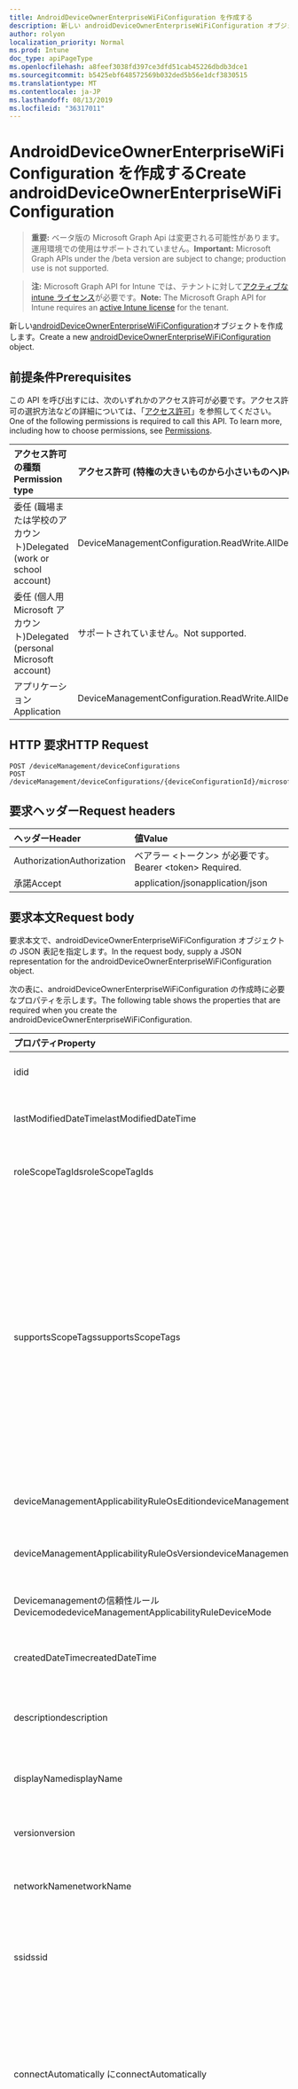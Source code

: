 ```yaml
---
title: AndroidDeviceOwnerEnterpriseWiFiConfiguration を作成する
description: 新しい androidDeviceOwnerEnterpriseWiFiConfiguration オブジェクトを作成します。
author: rolyon
localization_priority: Normal
ms.prod: Intune
doc_type: apiPageType
ms.openlocfilehash: a8feef3038fd397ce3dfd51cab45226dbdb3dce1
ms.sourcegitcommit: b5425ebf648572569b032ded5b56e1dcf3830515
ms.translationtype: MT
ms.contentlocale: ja-JP
ms.lasthandoff: 08/13/2019
ms.locfileid: "36317011"
---
```

# <a name="create-androiddeviceownerenterprisewificonfiguration"></a><span data-ttu-id="78d55-103">AndroidDeviceOwnerEnterpriseWiFiConfiguration を作成する</span><span class="sxs-lookup"><span data-stu-id="78d55-103">Create androidDeviceOwnerEnterpriseWiFiConfiguration</span></span>

> <span data-ttu-id="78d55-104">**重要:** ベータ版の Microsoft Graph Api は変更される可能性があります。運用環境での使用はサポートされていません。</span><span class="sxs-lookup"><span data-stu-id="78d55-104">**Important:** Microsoft Graph APIs under the /beta version are subject to change; production use is not supported.</span></span>

> <span data-ttu-id="78d55-105">**注:** Microsoft Graph API for Intune では、テナントに対して[アクティブな intune ライセンス](https://go.microsoft.com/fwlink/?linkid=839381)が必要です。</span><span class="sxs-lookup"><span data-stu-id="78d55-105">**Note:** The Microsoft Graph API for Intune requires an [active Intune license](https://go.microsoft.com/fwlink/?linkid=839381) for the tenant.</span></span>

<span data-ttu-id="78d55-106">新しい[androidDeviceOwnerEnterpriseWiFiConfiguration](../resources/intune-deviceconfig-androiddeviceownerenterprisewificonfiguration.md)オブジェクトを作成します。</span><span class="sxs-lookup"><span data-stu-id="78d55-106">Create a new [androidDeviceOwnerEnterpriseWiFiConfiguration](../resources/intune-deviceconfig-androiddeviceownerenterprisewificonfiguration.md) object.</span></span>

## <a name="prerequisites"></a><span data-ttu-id="78d55-107">前提条件</span><span class="sxs-lookup"><span data-stu-id="78d55-107">Prerequisites</span></span>
<span data-ttu-id="78d55-p101">この API を呼び出すには、次のいずれかのアクセス許可が必要です。アクセス許可の選択方法などの詳細については、「[アクセス許可](/graph/permissions-reference)」を参照してください。</span><span class="sxs-lookup"><span data-stu-id="78d55-p101">One of the following permissions is required to call this API. To learn more, including how to choose permissions, see [Permissions](/graph/permissions-reference).</span></span>

|<span data-ttu-id="78d55-110">アクセス許可の種類</span><span class="sxs-lookup"><span data-stu-id="78d55-110">Permission type</span></span>|<span data-ttu-id="78d55-111">アクセス許可 (特権の大きいものから小さいものへ)</span><span class="sxs-lookup"><span data-stu-id="78d55-111">Permissions (from most to least privileged)</span></span>|
|:---|:---|
|<span data-ttu-id="78d55-112">委任 (職場または学校のアカウント)</span><span class="sxs-lookup"><span data-stu-id="78d55-112">Delegated (work or school account)</span></span>|<span data-ttu-id="78d55-113">DeviceManagementConfiguration.ReadWrite.All</span><span class="sxs-lookup"><span data-stu-id="78d55-113">DeviceManagementConfiguration.ReadWrite.All</span></span>|
|<span data-ttu-id="78d55-114">委任 (個人用 Microsoft アカウント)</span><span class="sxs-lookup"><span data-stu-id="78d55-114">Delegated (personal Microsoft account)</span></span>|<span data-ttu-id="78d55-115">サポートされていません。</span><span class="sxs-lookup"><span data-stu-id="78d55-115">Not supported.</span></span>|
|<span data-ttu-id="78d55-116">アプリケーション</span><span class="sxs-lookup"><span data-stu-id="78d55-116">Application</span></span>|<span data-ttu-id="78d55-117">DeviceManagementConfiguration.ReadWrite.All</span><span class="sxs-lookup"><span data-stu-id="78d55-117">DeviceManagementConfiguration.ReadWrite.All</span></span>|

## <a name="http-request"></a><span data-ttu-id="78d55-118">HTTP 要求</span><span class="sxs-lookup"><span data-stu-id="78d55-118">HTTP Request</span></span>
<!-- {
  "blockType": "ignored"
}
-->
``` http
POST /deviceManagement/deviceConfigurations
POST /deviceManagement/deviceConfigurations/{deviceConfigurationId}/microsoft.graph.windowsDomainJoinConfiguration/networkAccessConfigurations
```

## <a name="request-headers"></a><span data-ttu-id="78d55-119">要求ヘッダー</span><span class="sxs-lookup"><span data-stu-id="78d55-119">Request headers</span></span>
|<span data-ttu-id="78d55-120">ヘッダー</span><span class="sxs-lookup"><span data-stu-id="78d55-120">Header</span></span>|<span data-ttu-id="78d55-121">値</span><span class="sxs-lookup"><span data-stu-id="78d55-121">Value</span></span>|
|:---|:---|
|<span data-ttu-id="78d55-122">Authorization</span><span class="sxs-lookup"><span data-stu-id="78d55-122">Authorization</span></span>|<span data-ttu-id="78d55-123">ベアラー &lt;トークン&gt; が必要です。</span><span class="sxs-lookup"><span data-stu-id="78d55-123">Bearer &lt;token&gt; Required.</span></span>|
|<span data-ttu-id="78d55-124">承諾</span><span class="sxs-lookup"><span data-stu-id="78d55-124">Accept</span></span>|<span data-ttu-id="78d55-125">application/json</span><span class="sxs-lookup"><span data-stu-id="78d55-125">application/json</span></span>|

## <a name="request-body"></a><span data-ttu-id="78d55-126">要求本文</span><span class="sxs-lookup"><span data-stu-id="78d55-126">Request body</span></span>
<span data-ttu-id="78d55-127">要求本文で、androidDeviceOwnerEnterpriseWiFiConfiguration オブジェクトの JSON 表記を指定します。</span><span class="sxs-lookup"><span data-stu-id="78d55-127">In the request body, supply a JSON representation for the androidDeviceOwnerEnterpriseWiFiConfiguration object.</span></span>

<span data-ttu-id="78d55-128">次の表に、androidDeviceOwnerEnterpriseWiFiConfiguration の作成時に必要なプロパティを示します。</span><span class="sxs-lookup"><span data-stu-id="78d55-128">The following table shows the properties that are required when you create the androidDeviceOwnerEnterpriseWiFiConfiguration.</span></span>

|<span data-ttu-id="78d55-129">プロパティ</span><span class="sxs-lookup"><span data-stu-id="78d55-129">Property</span></span>|<span data-ttu-id="78d55-130">型</span><span class="sxs-lookup"><span data-stu-id="78d55-130">Type</span></span>|<span data-ttu-id="78d55-131">説明</span><span class="sxs-lookup"><span data-stu-id="78d55-131">Description</span></span>|
|:---|:---|:---|
|<span data-ttu-id="78d55-132">id</span><span class="sxs-lookup"><span data-stu-id="78d55-132">id</span></span>|<span data-ttu-id="78d55-133">文字列</span><span class="sxs-lookup"><span data-stu-id="78d55-133">String</span></span>|<span data-ttu-id="78d55-134">エンティティのキー。</span><span class="sxs-lookup"><span data-stu-id="78d55-134">Key of the entity.</span></span> <span data-ttu-id="78d55-135">[deviceConfiguration](../resources/intune-deviceconfig-deviceconfiguration.md) から継承します</span><span class="sxs-lookup"><span data-stu-id="78d55-135">Inherited from [deviceConfiguration](../resources/intune-deviceconfig-deviceconfiguration.md)</span></span>|
|<span data-ttu-id="78d55-136">lastModifiedDateTime</span><span class="sxs-lookup"><span data-stu-id="78d55-136">lastModifiedDateTime</span></span>|<span data-ttu-id="78d55-137">DateTimeOffset</span><span class="sxs-lookup"><span data-stu-id="78d55-137">DateTimeOffset</span></span>|<span data-ttu-id="78d55-138">オブジェクトの最終更新の DateTime。</span><span class="sxs-lookup"><span data-stu-id="78d55-138">DateTime the object was last modified.</span></span> <span data-ttu-id="78d55-139">[deviceConfiguration](../resources/intune-deviceconfig-deviceconfiguration.md) から継承します</span><span class="sxs-lookup"><span data-stu-id="78d55-139">Inherited from [deviceConfiguration](../resources/intune-deviceconfig-deviceconfiguration.md)</span></span>|
|<span data-ttu-id="78d55-140">roleScopeTagIds</span><span class="sxs-lookup"><span data-stu-id="78d55-140">roleScopeTagIds</span></span>|<span data-ttu-id="78d55-141">文字列コレクション</span><span class="sxs-lookup"><span data-stu-id="78d55-141">String collection</span></span>|<span data-ttu-id="78d55-142">このエンティティインスタンスの範囲タグのリスト。</span><span class="sxs-lookup"><span data-stu-id="78d55-142">List of Scope Tags for this Entity instance.</span></span> <span data-ttu-id="78d55-143">[deviceConfiguration](../resources/intune-deviceconfig-deviceconfiguration.md) から継承します</span><span class="sxs-lookup"><span data-stu-id="78d55-143">Inherited from [deviceConfiguration](../resources/intune-deviceconfig-deviceconfiguration.md)</span></span>|
|<span data-ttu-id="78d55-144">supportsScopeTags</span><span class="sxs-lookup"><span data-stu-id="78d55-144">supportsScopeTags</span></span>|<span data-ttu-id="78d55-145">Boolean</span><span class="sxs-lookup"><span data-stu-id="78d55-145">Boolean</span></span>|<span data-ttu-id="78d55-146">基になるデバイス構成がスコープタグの割り当てをサポートしているかどうかを示します。</span><span class="sxs-lookup"><span data-stu-id="78d55-146">Indicates whether or not the underlying Device Configuration supports the assignment of scope tags.</span></span> <span data-ttu-id="78d55-147">この値が false である場合、ScopeTags プロパティへの割り当ては許可されません。エンティティは、スコープを持つユーザーには表示されません。</span><span class="sxs-lookup"><span data-stu-id="78d55-147">Assigning to the ScopeTags property is not allowed when this value is false and entities will not be visible to scoped users.</span></span> <span data-ttu-id="78d55-148">これは Silverlight で作成された従来のポリシーに対して実行され、Azure ポータルでポリシーを削除して再作成することによって解決できます。</span><span class="sxs-lookup"><span data-stu-id="78d55-148">This occurs for Legacy policies created in Silverlight and can be resolved by deleting and recreating the policy in the Azure Portal.</span></span> <span data-ttu-id="78d55-149">このプロパティに値を設定するには、 SetExtrusionDirection メソッドを適用します。</span><span class="sxs-lookup"><span data-stu-id="78d55-149">This property is read-only.</span></span> <span data-ttu-id="78d55-150">[deviceConfiguration](../resources/intune-deviceconfig-deviceconfiguration.md) から継承します</span><span class="sxs-lookup"><span data-stu-id="78d55-150">Inherited from [deviceConfiguration](../resources/intune-deviceconfig-deviceconfiguration.md)</span></span>|
|<span data-ttu-id="78d55-151">deviceManagementApplicabilityRuleOsEdition</span><span class="sxs-lookup"><span data-stu-id="78d55-151">deviceManagementApplicabilityRuleOsEdition</span></span>|[<span data-ttu-id="78d55-152">deviceManagementApplicabilityRuleOsEdition</span><span class="sxs-lookup"><span data-stu-id="78d55-152">deviceManagementApplicabilityRuleOsEdition</span></span>](../resources/intune-deviceconfig-devicemanagementapplicabilityruleosedition.md)|<span data-ttu-id="78d55-153">このポリシーの OS エディションの適用。</span><span class="sxs-lookup"><span data-stu-id="78d55-153">The OS edition applicability for this Policy.</span></span> <span data-ttu-id="78d55-154">[deviceConfiguration](../resources/intune-deviceconfig-deviceconfiguration.md) から継承します</span><span class="sxs-lookup"><span data-stu-id="78d55-154">Inherited from [deviceConfiguration](../resources/intune-deviceconfig-deviceconfiguration.md)</span></span>|
|<span data-ttu-id="78d55-155">deviceManagementApplicabilityRuleOsVersion</span><span class="sxs-lookup"><span data-stu-id="78d55-155">deviceManagementApplicabilityRuleOsVersion</span></span>|[<span data-ttu-id="78d55-156">deviceManagementApplicabilityRuleOsVersion</span><span class="sxs-lookup"><span data-stu-id="78d55-156">deviceManagementApplicabilityRuleOsVersion</span></span>](../resources/intune-deviceconfig-devicemanagementapplicabilityruleosversion.md)|<span data-ttu-id="78d55-157">このポリシーの OS バージョン適用ルール。</span><span class="sxs-lookup"><span data-stu-id="78d55-157">The OS version applicability rule for this Policy.</span></span> <span data-ttu-id="78d55-158">[deviceConfiguration](../resources/intune-deviceconfig-deviceconfiguration.md) から継承します</span><span class="sxs-lookup"><span data-stu-id="78d55-158">Inherited from [deviceConfiguration](../resources/intune-deviceconfig-deviceconfiguration.md)</span></span>|
|<span data-ttu-id="78d55-159">Devicemanagementの信頼性ルール Devicemode</span><span class="sxs-lookup"><span data-stu-id="78d55-159">deviceManagementApplicabilityRuleDeviceMode</span></span>|[<span data-ttu-id="78d55-160">Devicemanagementの信頼性ルール Devicemode</span><span class="sxs-lookup"><span data-stu-id="78d55-160">deviceManagementApplicabilityRuleDeviceMode</span></span>](../resources/intune-deviceconfig-devicemanagementapplicabilityruledevicemode.md)|<span data-ttu-id="78d55-161">このポリシーのデバイスモード適用ルール。</span><span class="sxs-lookup"><span data-stu-id="78d55-161">The device mode applicability rule for this Policy.</span></span> <span data-ttu-id="78d55-162">[deviceConfiguration](../resources/intune-deviceconfig-deviceconfiguration.md) から継承します</span><span class="sxs-lookup"><span data-stu-id="78d55-162">Inherited from [deviceConfiguration](../resources/intune-deviceconfig-deviceconfiguration.md)</span></span>|
|<span data-ttu-id="78d55-163">createdDateTime</span><span class="sxs-lookup"><span data-stu-id="78d55-163">createdDateTime</span></span>|<span data-ttu-id="78d55-164">DateTimeOffset</span><span class="sxs-lookup"><span data-stu-id="78d55-164">DateTimeOffset</span></span>|<span data-ttu-id="78d55-165">オブジェクトが作成された DateTime。</span><span class="sxs-lookup"><span data-stu-id="78d55-165">DateTime the object was created.</span></span> <span data-ttu-id="78d55-166">[deviceConfiguration](../resources/intune-deviceconfig-deviceconfiguration.md) から継承します</span><span class="sxs-lookup"><span data-stu-id="78d55-166">Inherited from [deviceConfiguration](../resources/intune-deviceconfig-deviceconfiguration.md)</span></span>|
|<span data-ttu-id="78d55-167">description</span><span class="sxs-lookup"><span data-stu-id="78d55-167">description</span></span>|<span data-ttu-id="78d55-168">String</span><span class="sxs-lookup"><span data-stu-id="78d55-168">String</span></span>|<span data-ttu-id="78d55-169">管理者が指定した、デバイス構成についての説明。</span><span class="sxs-lookup"><span data-stu-id="78d55-169">Admin provided description of the Device Configuration.</span></span> <span data-ttu-id="78d55-170">[deviceConfiguration](../resources/intune-deviceconfig-deviceconfiguration.md) から継承します</span><span class="sxs-lookup"><span data-stu-id="78d55-170">Inherited from [deviceConfiguration](../resources/intune-deviceconfig-deviceconfiguration.md)</span></span>|
|<span data-ttu-id="78d55-171">displayName</span><span class="sxs-lookup"><span data-stu-id="78d55-171">displayName</span></span>|<span data-ttu-id="78d55-172">String</span><span class="sxs-lookup"><span data-stu-id="78d55-172">String</span></span>|<span data-ttu-id="78d55-173">管理者が指定した、デバイス構成の名前。</span><span class="sxs-lookup"><span data-stu-id="78d55-173">Admin provided name of the device configuration.</span></span> <span data-ttu-id="78d55-174">[deviceConfiguration](../resources/intune-deviceconfig-deviceconfiguration.md) から継承します</span><span class="sxs-lookup"><span data-stu-id="78d55-174">Inherited from [deviceConfiguration](../resources/intune-deviceconfig-deviceconfiguration.md)</span></span>|
|<span data-ttu-id="78d55-175">version</span><span class="sxs-lookup"><span data-stu-id="78d55-175">version</span></span>|<span data-ttu-id="78d55-176">Int32</span><span class="sxs-lookup"><span data-stu-id="78d55-176">Int32</span></span>|<span data-ttu-id="78d55-177">デバイス構成のバージョン。</span><span class="sxs-lookup"><span data-stu-id="78d55-177">Version of the device configuration.</span></span> <span data-ttu-id="78d55-178">[deviceConfiguration](../resources/intune-deviceconfig-deviceconfiguration.md) から継承します</span><span class="sxs-lookup"><span data-stu-id="78d55-178">Inherited from [deviceConfiguration](../resources/intune-deviceconfig-deviceconfiguration.md)</span></span>|
|<span data-ttu-id="78d55-179">networkName</span><span class="sxs-lookup"><span data-stu-id="78d55-179">networkName</span></span>|<span data-ttu-id="78d55-180">String</span><span class="sxs-lookup"><span data-stu-id="78d55-180">String</span></span>|<span data-ttu-id="78d55-181">[AndroidDeviceOwnerWiFiConfiguration](../resources/intune-deviceconfig-androiddeviceownerwificonfiguration.md)から継承されたネットワーク名</span><span class="sxs-lookup"><span data-stu-id="78d55-181">Network Name Inherited from [androidDeviceOwnerWiFiConfiguration](../resources/intune-deviceconfig-androiddeviceownerwificonfiguration.md)</span></span>|
|<span data-ttu-id="78d55-182">ssid</span><span class="sxs-lookup"><span data-stu-id="78d55-182">ssid</span></span>|<span data-ttu-id="78d55-183">String</span><span class="sxs-lookup"><span data-stu-id="78d55-183">String</span></span>|<span data-ttu-id="78d55-184">これは、すべてのデバイスにブロードキャストされている Wi-fi ネットワークの名前です。</span><span class="sxs-lookup"><span data-stu-id="78d55-184">This is the name of the Wi-Fi network that is broadcast to all devices.</span></span> <span data-ttu-id="78d55-185">[AndroidDeviceOwnerWiFiConfiguration](../resources/intune-deviceconfig-androiddeviceownerwificonfiguration.md)から継承します。</span><span class="sxs-lookup"><span data-stu-id="78d55-185">Inherited from [androidDeviceOwnerWiFiConfiguration](../resources/intune-deviceconfig-androiddeviceownerwificonfiguration.md)</span></span>|
|<span data-ttu-id="78d55-186">connectAutomatically に</span><span class="sxs-lookup"><span data-stu-id="78d55-186">connectAutomatically</span></span>|<span data-ttu-id="78d55-187">Boolean</span><span class="sxs-lookup"><span data-stu-id="78d55-187">Boolean</span></span>|<span data-ttu-id="78d55-188">このネットワークが範囲内にあるときに自動的に接続します。</span><span class="sxs-lookup"><span data-stu-id="78d55-188">Connect automatically when this network is in range.</span></span> <span data-ttu-id="78d55-189">この値を true に設定すると、ユーザープロンプトがスキップされ、デバイスが Wi-fi ネットワークに自動的に接続されます。</span><span class="sxs-lookup"><span data-stu-id="78d55-189">Setting this to true will skip the user prompt and automatically connect the device to Wi-Fi network.</span></span> <span data-ttu-id="78d55-190">[AndroidDeviceOwnerWiFiConfiguration](../resources/intune-deviceconfig-androiddeviceownerwificonfiguration.md)から継承します。</span><span class="sxs-lookup"><span data-stu-id="78d55-190">Inherited from [androidDeviceOwnerWiFiConfiguration](../resources/intune-deviceconfig-androiddeviceownerwificonfiguration.md)</span></span>|
|<span data-ttu-id="78d55-191">connectWhenNetworkNameIsHidden</span><span class="sxs-lookup"><span data-stu-id="78d55-191">connectWhenNetworkNameIsHidden</span></span>|<span data-ttu-id="78d55-192">Boolean</span><span class="sxs-lookup"><span data-stu-id="78d55-192">Boolean</span></span>|<span data-ttu-id="78d55-193">このプロファイルが true に設定されている場合、デバイスは、その SSID をすべてのデバイスにブロードキャストしないネットワークに強制的に接続します。</span><span class="sxs-lookup"><span data-stu-id="78d55-193">When set to true, this profile forces the device to connect to a network that doesn't broadcast its SSID to all devices.</span></span> <span data-ttu-id="78d55-194">[AndroidDeviceOwnerWiFiConfiguration](../resources/intune-deviceconfig-androiddeviceownerwificonfiguration.md)から継承します。</span><span class="sxs-lookup"><span data-stu-id="78d55-194">Inherited from [androidDeviceOwnerWiFiConfiguration](../resources/intune-deviceconfig-androiddeviceownerwificonfiguration.md)</span></span>|
|<span data-ttu-id="78d55-195">wiFiSecurityType</span><span class="sxs-lookup"><span data-stu-id="78d55-195">wiFiSecurityType</span></span>|[<span data-ttu-id="78d55-196">androidDeviceOwnerWiFiSecurityType</span><span class="sxs-lookup"><span data-stu-id="78d55-196">androidDeviceOwnerWiFiSecurityType</span></span>](../resources/intune-deviceconfig-androiddeviceownerwifisecuritytype.md)|<span data-ttu-id="78d55-197">Wi-fi エンドポイントで EAP ベースのセキュリティの種類を使用するかどうかを示します。</span><span class="sxs-lookup"><span data-stu-id="78d55-197">Indicates whether Wi-Fi endpoint uses an EAP based security type.</span></span> <span data-ttu-id="78d55-198">[AndroidDeviceOwnerWiFiConfiguration](../resources/intune-deviceconfig-androiddeviceownerwificonfiguration.md)から継承されます。</span><span class="sxs-lookup"><span data-stu-id="78d55-198">Inherited from [androidDeviceOwnerWiFiConfiguration](../resources/intune-deviceconfig-androiddeviceownerwificonfiguration.md).</span></span> <span data-ttu-id="78d55-199">使用可能な値は、`open`、`wep`、`wpaPersonal`、`wpaEnterprise` です。</span><span class="sxs-lookup"><span data-stu-id="78d55-199">Possible values are: `open`, `wep`, `wpaPersonal`, `wpaEnterprise`.</span></span>|
|<span data-ttu-id="78d55-200">preSharedKey</span><span class="sxs-lookup"><span data-stu-id="78d55-200">preSharedKey</span></span>|<span data-ttu-id="78d55-201">String</span><span class="sxs-lookup"><span data-stu-id="78d55-201">String</span></span>|<span data-ttu-id="78d55-202">これは、WPA 個人用 Wi-fi ネットワークの事前共有キーです。</span><span class="sxs-lookup"><span data-stu-id="78d55-202">This is the pre-shared key for WPA Personal Wi-Fi network.</span></span> <span data-ttu-id="78d55-203">[AndroidDeviceOwnerWiFiConfiguration](../resources/intune-deviceconfig-androiddeviceownerwificonfiguration.md)から継承します。</span><span class="sxs-lookup"><span data-stu-id="78d55-203">Inherited from [androidDeviceOwnerWiFiConfiguration](../resources/intune-deviceconfig-androiddeviceownerwificonfiguration.md)</span></span>|
|<span data-ttu-id="78d55-204">preSharedKeyIsSet</span><span class="sxs-lookup"><span data-stu-id="78d55-204">preSharedKeyIsSet</span></span>|<span data-ttu-id="78d55-205">Boolean</span><span class="sxs-lookup"><span data-stu-id="78d55-205">Boolean</span></span>|<span data-ttu-id="78d55-206">これは、WPA 個人用 Wi-fi ネットワークの事前共有キーです。</span><span class="sxs-lookup"><span data-stu-id="78d55-206">This is the pre-shared key for WPA Personal Wi-Fi network.</span></span> <span data-ttu-id="78d55-207">[AndroidDeviceOwnerWiFiConfiguration](../resources/intune-deviceconfig-androiddeviceownerwificonfiguration.md)から継承します。</span><span class="sxs-lookup"><span data-stu-id="78d55-207">Inherited from [androidDeviceOwnerWiFiConfiguration](../resources/intune-deviceconfig-androiddeviceownerwificonfiguration.md)</span></span>|
|<span data-ttu-id="78d55-208">eapType</span><span class="sxs-lookup"><span data-stu-id="78d55-208">eapType</span></span>|[<span data-ttu-id="78d55-209">Androide Aptype</span><span class="sxs-lookup"><span data-stu-id="78d55-209">androidEapType</span></span>](../resources/intune-deviceconfig-androideaptype.md)|<span data-ttu-id="78d55-210">Wi-fi エンドポイント (ルーター) に設定されている EAP プロトコルの種類を示します。</span><span class="sxs-lookup"><span data-stu-id="78d55-210">Indicates the type of EAP protocol set on the Wi-Fi endpoint (router).</span></span> <span data-ttu-id="78d55-211">可能な値は、`eapTls`、`eapTtls`、`peap` です。</span><span class="sxs-lookup"><span data-stu-id="78d55-211">Possible values are: `eapTls`, `eapTtls`, `peap`.</span></span>|
|<span data-ttu-id="78d55-212">authenticationMethod</span><span class="sxs-lookup"><span data-stu-id="78d55-212">authenticationMethod</span></span>|[<span data-ttu-id="78d55-213">wiFiAuthenticationMethod</span><span class="sxs-lookup"><span data-stu-id="78d55-213">wiFiAuthenticationMethod</span></span>](../resources/intune-deviceconfig-wifiauthenticationmethod.md)|<span data-ttu-id="78d55-214">EAP の種類が PEAP または EAP-TLS に構成されている場合に、クライアント (デバイス) が使用する必要がある認証方法を示します。</span><span class="sxs-lookup"><span data-stu-id="78d55-214">Indicates the Authentication Method the client (device) needs to use when the EAP Type is configured to PEAP or EAP-TTLS.</span></span> <span data-ttu-id="78d55-215">可能な値は、`certificate`、`usernameAndPassword`、`derivedCredential` です。</span><span class="sxs-lookup"><span data-stu-id="78d55-215">Possible values are: `certificate`, `usernameAndPassword`, `derivedCredential`.</span></span>|
|<span data-ttu-id="78d55-216">innerAuthenticationProtocolForEapTtls</span><span class="sxs-lookup"><span data-stu-id="78d55-216">innerAuthenticationProtocolForEapTtls</span></span>|[<span data-ttu-id="78d55-217">None Apauthenticationmethod_ Apttlstype</span><span class="sxs-lookup"><span data-stu-id="78d55-217">nonEapAuthenticationMethodForEapTtlsType</span></span>](../resources/intune-deviceconfig-noneapauthenticationmethodforeapttlstype.md)|<span data-ttu-id="78d55-218">Eap タイプが EAP-TLS で、Authenticationmethod がユーザー名とパスワードの場合、認証用の非 EAP メソッド (内部 Id)。</span><span class="sxs-lookup"><span data-stu-id="78d55-218">Non-EAP Method for Authentication (Inner Identity) when EAP Type is EAP-TTLS and Authenticationmethod is Username and Password.</span></span> <span data-ttu-id="78d55-219">使用可能な値は、`unencryptedPassword`、`challengeHandshakeAuthenticationProtocol`、`microsoftChap`、`microsoftChapVersionTwo` です。</span><span class="sxs-lookup"><span data-stu-id="78d55-219">Possible values are: `unencryptedPassword`, `challengeHandshakeAuthenticationProtocol`, `microsoftChap`, `microsoftChapVersionTwo`.</span></span>|
|<span data-ttu-id="78d55-220">innerAuthenticationProtocolForPeap</span><span class="sxs-lookup"><span data-stu-id="78d55-220">innerAuthenticationProtocolForPeap</span></span>|[<span data-ttu-id="78d55-221">nonEapAuthenticationMethodForPeap</span><span class="sxs-lookup"><span data-stu-id="78d55-221">nonEapAuthenticationMethodForPeap</span></span>](../resources/intune-deviceconfig-noneapauthenticationmethodforpeap.md)|<span data-ttu-id="78d55-222">Eap の種類が PEAP で、Authenticationmethod がユーザー名とパスワードを持っている場合の認証用の非 EAP メソッド (内部 Id)。</span><span class="sxs-lookup"><span data-stu-id="78d55-222">Non-EAP Method for Authentication (Inner Identity) when EAP Type is PEAP and Authenticationmethod is Username and Password.</span></span> <span data-ttu-id="78d55-223">可能な値は、`none`、`microsoftChapVersionTwo` です。</span><span class="sxs-lookup"><span data-stu-id="78d55-223">Possible values are: `none`, `microsoftChapVersionTwo`.</span></span>|
|<span data-ttu-id="78d55-224">outerIdentityPrivacyTemporaryValue</span><span class="sxs-lookup"><span data-stu-id="78d55-224">outerIdentityPrivacyTemporaryValue</span></span>|<span data-ttu-id="78d55-225">String</span><span class="sxs-lookup"><span data-stu-id="78d55-225">String</span></span>|<span data-ttu-id="78d55-226">Eap の種類が EAP-TLS または PEAP に構成されている場合は、id プライバシー (外部 Id) を有効にします。</span><span class="sxs-lookup"><span data-stu-id="78d55-226">Enable identity privacy (Outer Identity) when EAP Type is configured to EAP-TTLS or PEAP.</span></span> <span data-ttu-id="78d55-227">ここに示す文字列を使用して、Wi-fi ネットワークに接続しようとするときに個々のユーザーのユーザー名をマスクします。</span><span class="sxs-lookup"><span data-stu-id="78d55-227">The String provided here is used to mask the username of individual users when they attempt to connect to Wi-Fi network.</span></span>|



## <a name="response"></a><span data-ttu-id="78d55-228">応答</span><span class="sxs-lookup"><span data-stu-id="78d55-228">Response</span></span>
<span data-ttu-id="78d55-229">成功した場合、このメソッド`201 Created`は応答コードと、応答本文で[androidDeviceOwnerEnterpriseWiFiConfiguration](../resources/intune-deviceconfig-androiddeviceownerenterprisewificonfiguration.md)オブジェクトを返します。</span><span class="sxs-lookup"><span data-stu-id="78d55-229">If successful, this method returns a `201 Created` response code and a [androidDeviceOwnerEnterpriseWiFiConfiguration](../resources/intune-deviceconfig-androiddeviceownerenterprisewificonfiguration.md) object in the response body.</span></span>

## <a name="example"></a><span data-ttu-id="78d55-230">例</span><span class="sxs-lookup"><span data-stu-id="78d55-230">Example</span></span>

### <a name="request"></a><span data-ttu-id="78d55-231">要求</span><span class="sxs-lookup"><span data-stu-id="78d55-231">Request</span></span>
<span data-ttu-id="78d55-232">以下は、要求の例です。</span><span class="sxs-lookup"><span data-stu-id="78d55-232">Here is an example of the request.</span></span>
``` http
POST https://graph.microsoft.com/beta/deviceManagement/deviceConfigurations
Content-type: application/json
Content-length: 1612

{
  "@odata.type": "#microsoft.graph.androidDeviceOwnerEnterpriseWiFiConfiguration",
  "roleScopeTagIds": [
    "Role Scope Tag Ids value"
  ],
  "supportsScopeTags": true,
  "deviceManagementApplicabilityRuleOsEdition": {
    "@odata.type": "microsoft.graph.deviceManagementApplicabilityRuleOsEdition",
    "osEditionTypes": [
      "windows10EnterpriseN"
    ],
    "name": "Name value",
    "ruleType": "exclude"
  },
  "deviceManagementApplicabilityRuleOsVersion": {
    "@odata.type": "microsoft.graph.deviceManagementApplicabilityRuleOsVersion",
    "minOSVersion": "Min OSVersion value",
    "maxOSVersion": "Max OSVersion value",
    "name": "Name value",
    "ruleType": "exclude"
  },
  "deviceManagementApplicabilityRuleDeviceMode": {
    "@odata.type": "microsoft.graph.deviceManagementApplicabilityRuleDeviceMode",
    "deviceMode": "sModeConfiguration",
    "name": "Name value",
    "ruleType": "exclude"
  },
  "description": "Description value",
  "displayName": "Display Name value",
  "version": 7,
  "networkName": "Network Name value",
  "ssid": "Ssid value",
  "connectAutomatically": true,
  "connectWhenNetworkNameIsHidden": true,
  "wiFiSecurityType": "wep",
  "preSharedKey": "Pre Shared Key value",
  "preSharedKeyIsSet": true,
  "eapType": "eapTtls",
  "authenticationMethod": "usernameAndPassword",
  "innerAuthenticationProtocolForEapTtls": "challengeHandshakeAuthenticationProtocol",
  "innerAuthenticationProtocolForPeap": "microsoftChapVersionTwo",
  "outerIdentityPrivacyTemporaryValue": "Outer Identity Privacy Temporary Value value"
}
```

### <a name="response"></a><span data-ttu-id="78d55-233">応答</span><span class="sxs-lookup"><span data-stu-id="78d55-233">Response</span></span>
<span data-ttu-id="78d55-p124">以下は、応答の例です。注:簡潔にするために、ここに示す応答オブジェクトは切り詰められている場合があります。すべてのプロパティは実際の呼び出しから返されます。</span><span class="sxs-lookup"><span data-stu-id="78d55-p124">Here is an example of the response. Note: The response object shown here may be truncated for brevity. All of the properties will be returned from an actual call.</span></span>
``` http
HTTP/1.1 201 Created
Content-Type: application/json
Content-Length: 1784

{
  "@odata.type": "#microsoft.graph.androidDeviceOwnerEnterpriseWiFiConfiguration",
  "id": "7ef0d9c3-d9c3-7ef0-c3d9-f07ec3d9f07e",
  "lastModifiedDateTime": "2017-01-01T00:00:35.1329464-08:00",
  "roleScopeTagIds": [
    "Role Scope Tag Ids value"
  ],
  "supportsScopeTags": true,
  "deviceManagementApplicabilityRuleOsEdition": {
    "@odata.type": "microsoft.graph.deviceManagementApplicabilityRuleOsEdition",
    "osEditionTypes": [
      "windows10EnterpriseN"
    ],
    "name": "Name value",
    "ruleType": "exclude"
  },
  "deviceManagementApplicabilityRuleOsVersion": {
    "@odata.type": "microsoft.graph.deviceManagementApplicabilityRuleOsVersion",
    "minOSVersion": "Min OSVersion value",
    "maxOSVersion": "Max OSVersion value",
    "name": "Name value",
    "ruleType": "exclude"
  },
  "deviceManagementApplicabilityRuleDeviceMode": {
    "@odata.type": "microsoft.graph.deviceManagementApplicabilityRuleDeviceMode",
    "deviceMode": "sModeConfiguration",
    "name": "Name value",
    "ruleType": "exclude"
  },
  "createdDateTime": "2017-01-01T00:02:43.5775965-08:00",
  "description": "Description value",
  "displayName": "Display Name value",
  "version": 7,
  "networkName": "Network Name value",
  "ssid": "Ssid value",
  "connectAutomatically": true,
  "connectWhenNetworkNameIsHidden": true,
  "wiFiSecurityType": "wep",
  "preSharedKey": "Pre Shared Key value",
  "preSharedKeyIsSet": true,
  "eapType": "eapTtls",
  "authenticationMethod": "usernameAndPassword",
  "innerAuthenticationProtocolForEapTtls": "challengeHandshakeAuthenticationProtocol",
  "innerAuthenticationProtocolForPeap": "microsoftChapVersionTwo",
  "outerIdentityPrivacyTemporaryValue": "Outer Identity Privacy Temporary Value value"
}
```







